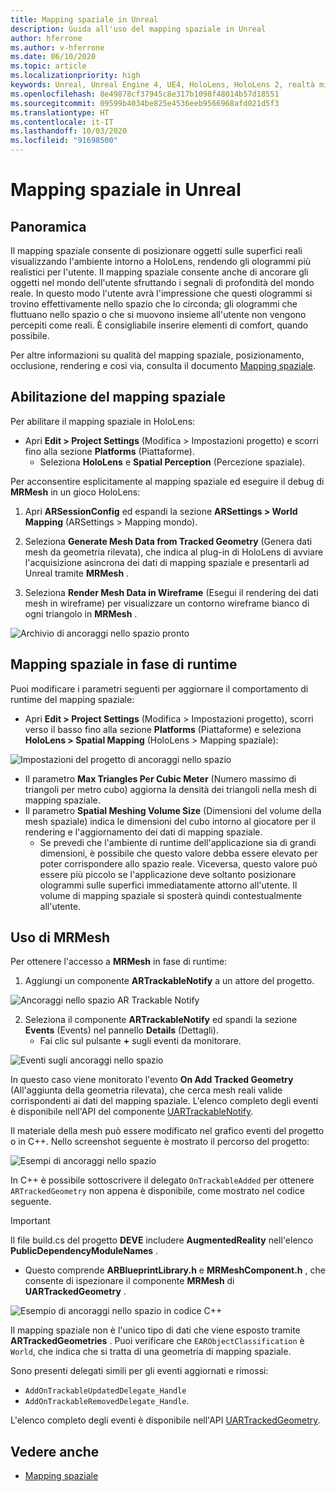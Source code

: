 ```yaml
---
title: Mapping spaziale in Unreal
description: Guida all'uso del mapping spaziale in Unreal
author: hferrone
ms.author: v-hferrone
ms.date: 06/10/2020
ms.topic: article
ms.localizationpriority: high
keywords: Unreal, Unreal Engine 4, UE4, HoloLens, HoloLens 2, realtà mista, sviluppo, funzionalità, documentazione, guide, ologrammi, mapping spaziale
ms.openlocfilehash: 8e49878cf37945c8e317b1098f48014b57d18551
ms.sourcegitcommit: 09599b4034be825e4536eeb9566968afd021d5f3
ms.translationtype: HT
ms.contentlocale: it-IT
ms.lasthandoff: 10/03/2020
ms.locfileid: "91698500"
---
```

# <a name="spatial-mapping-in-unreal"></a>Mapping spaziale in Unreal

## <a name="overview"></a>Panoramica
Il mapping spaziale consente di posizionare oggetti sulle superfici reali visualizzando l'ambiente intorno a HoloLens, rendendo gli ologrammi più realistici per l'utente. Il mapping spaziale consente anche di ancorare gli oggetti nel mondo dell'utente sfruttando i segnali di profondità del mondo reale. In questo modo l'utente avrà l'impressione che questi ologrammi si trovino effettivamente nello spazio che lo circonda; gli ologrammi che fluttuano nello spazio o che si muovono insieme all'utente non vengono percepiti come reali. È consigliabile inserire elementi di comfort, quando possibile.

Per altre informazioni su qualità del mapping spaziale, posizionamento, occlusione, rendering e così via, consulta il documento [Mapping spaziale](../../design/spatial-mapping.md).

## <a name="enabling-spatial-mapping"></a>Abilitazione del mapping spaziale

Per abilitare il mapping spaziale in HoloLens:
- Apri **Edit > Project Settings** (Modifica > Impostazioni progetto) e scorri fino alla sezione **Platforms** (Piattaforme).    
    + Seleziona **HoloLens** e **Spatial Perception** (Percezione spaziale).

Per acconsentire esplicitamente al mapping spaziale ed eseguire il debug di **MRMesh** in un gioco HoloLens:
1. Apri **ARSessionConfig** ed espandi la sezione **ARSettings > World Mapping** (ARSettings > Mapping mondo). 

2. Seleziona **Generate Mesh Data from Tracked Geometry** (Genera dati mesh da geometria rilevata), che indica al plug-in di HoloLens di avviare l'acquisizione asincrona dei dati di mapping spaziale e presentarli ad Unreal tramite **MRMesh** . 
3. Seleziona **Render Mesh Data in Wireframe** (Esegui il rendering dei dati mesh in wireframe) per visualizzare un contorno wireframe bianco di ogni triangolo in **MRMesh** . 

![Archivio di ancoraggi nello spazio pronto](images/unreal-spatialmapping-arsettings.PNG)


## <a name="spatial-mapping-at-runtime"></a>Mapping spaziale in fase di runtime
Puoi modificare i parametri seguenti per aggiornare il comportamento di runtime del mapping spaziale:

- Apri **Edit > Project Settings** (Modifica > Impostazioni progetto), scorri verso il basso fino alla sezione **Platforms** (Piattaforme) e seleziona **HoloLens > Spatial Mapping** (HoloLens > Mapping spaziale): 

![Impostazioni del progetto di ancoraggi nello spazio](images/unreal-spatialmapping-projectsettings.PNG)

- Il parametro **Max Triangles Per Cubic Meter** (Numero massimo di triangoli per metro cubo) aggiorna la densità dei triangoli nella mesh di mapping spaziale.  
- Il parametro **Spatial Meshing Volume Size** (Dimensioni del volume della mesh spaziale) indica le dimensioni del cubo intorno al giocatore per il rendering e l'aggiornamento dei dati di mapping spaziale.  
    + Se prevedi che l'ambiente di runtime dell'applicazione sia di grandi dimensioni, è possibile che questo valore debba essere elevato per poter corrispondere allo spazio reale.  Viceversa, questo valore può essere più piccolo se l'applicazione deve soltanto posizionare ologrammi sulle superfici immediatamente attorno all'utente. Il volume di mapping spaziale si sposterà quindi contestualmente all'utente. 

## <a name="working-with-mrmesh"></a>Uso di MRMesh
Per ottenere l'accesso a **MRMesh** in fase di runtime:
1. Aggiungi un componente **ARTrackableNotify** a un attore del progetto. 

![Ancoraggi nello spazio AR Trackable Notify](images/unreal-spatialmapping-artrackablenotify.PNG)

2. Seleziona il componente **ARTrackableNotify** ed spandi la sezione **Events** (Events) nel pannello **Details** (Dettagli). 
    - Fai clic sul pulsante **+** sugli eventi da monitorare. 

![Eventi sugli ancoraggi nello spazio](images/unreal-spatialmapping-events.PNG)

In questo caso viene monitorato l'evento **On Add Tracked Geometry** (All'aggiunta della geometria rilevata), che cerca mesh reali valide corrispondenti ai dati del mapping spaziale. L'elenco completo degli eventi è disponibile nell'API del componente [UARTrackableNotify](https://docs.unrealengine.com/API/Runtime/AugmentedReality/UARTrackableNotifyComponent/index.html). 

Il materiale della mesh può essere modificato nel grafico eventi del progetto o in C++. Nello screenshot seguente è mostrato il percorso del progetto: 

![Esempi di ancoraggi nello spazio](images/unreal-spatialmapping-example.PNG)

In C++ è possibile sottoscrivere il delegato `OnTrackableAdded` per ottenere `ARTrackedGeometry` non appena è disponibile, come mostrato nel codice seguente. 

> [!IMPORTANT]
> Il file build.cs del progetto **DEVE** includere **AugmentedReality** nell'elenco **PublicDependencyModuleNames** .
> - Questo comprende **ARBlueprintLibrary.h** e **MRMeshComponent.h** , che consente di ispezionare il componente **MRMesh** di **UARTrackedGeometry** . 

![Esempio di ancoraggi nello spazio in codice C++](images/unreal-spatialmapping-examplecode.PNG)

Il mapping spaziale non è l'unico tipo di dati che viene esposto tramite **ARTrackedGeometries** . Puoi verificare che `EARObjectClassification` è `World`, che indica che si tratta di una geometria di mapping spaziale. 

Sono presenti delegati simili per gli eventi aggiornati e rimossi: 
- `AddOnTrackableUpdatedDelegate_Handle` 
- `AddOnTrackableRemovedDelegate_Handle`. 

L'elenco completo degli eventi è disponibile nell'API [UARTrackedGeometry](https://docs.unrealengine.com/API/Runtime/AugmentedReality/UARTrackedGeometry/index.html).

## <a name="see-also"></a>Vedere anche
* [Mapping spaziale](../../design/spatial-mapping.md)
